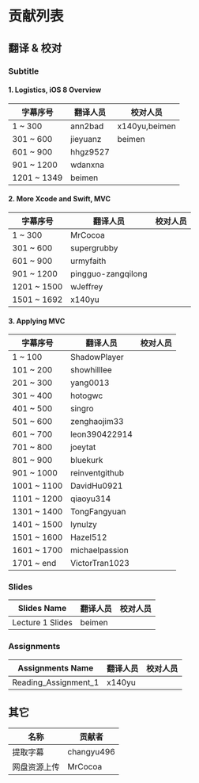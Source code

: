 # 贡献列表

## 翻译 & 校对

### Subtitle 
#### 1. Logistics, iOS 8 Overview
 
| 字幕序号 | 翻译人员 |校对人员|
|---------|---------|---|
|1 ~ 300 |ann2bad|x140yu,beimen|	
|301 ~ 600|jieyuanz|beimen|
|601 ~ 900|hhgz9527|
|901 ~ 1200|wdanxna|
|1201 ~ 1349|beimen|

#### 2. More Xcode and Swift, MVC

| 字幕序号 | 翻译人员 |校对人员|
|---------|---------|---|
|1 ~ 300 |MrCocoa|	
|301 ~ 600|supergrubby|
|601 ~ 900|urmyfaith|
|901 ~ 1200|pingguo-zangqilong|
|1201 ~ 1500|wJeffrey|
|1501 ~ 1692|x140yu|

#### 3. Applying MVC

| 字幕序号 | 翻译人员 |校对人员|
|---------|---------|---|
|1 ~ 100 |ShadowPlayer|
|101 ~ 200|showhilllee|
|201 ~ 300|yang0013|
|301 ~ 400|hotogwc|
|401 ~ 500|singro|
|501 ~ 600|zenghaojim33|
|601 ~ 700|leon390422914|
|701 ~ 800|joeytat|
|801 ~ 900|bluekurk|
|901 ~ 1000|reinventgithub|
|1001 ~ 1100|DavidHu0921|
|1101 ~ 1200|qiaoyu314|
|1301 ~ 1400|TongFangyuan|
|1401 ~ 1500|lynulzy|
|1501 ~ 1600|Hazel512|
|1601 ~ 1700|michaelpassion|
|1701 ~ end|VictorTran1023|


### Slides

|Slides Name|翻译人员|校对人员|
|---|---|---|
|Lecture 1 Slides|beimen|


### Assignments

|Assignments Name| 翻译人员|校对人员|
|---|---|---|
|Reading_Assignment_1|x140yu|

## 其它

|名称|贡献者|
|---|---|
|提取字幕|changyu496|
|网盘资源上传|MrCocoa|




